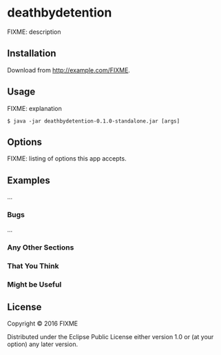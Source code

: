 # deathbydetention

FIXME: description

## Installation

Download from http://example.com/FIXME.

## Usage

FIXME: explanation

    $ java -jar deathbydetention-0.1.0-standalone.jar [args]

## Options

FIXME: listing of options this app accepts.

## Examples

...

### Bugs

...

### Any Other Sections
### That You Think
### Might be Useful

## License

Copyright © 2016 FIXME

Distributed under the Eclipse Public License either version 1.0 or (at
your option) any later version.
